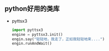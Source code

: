 


## python好用的类库
- pyttsx3
    ```python
    import pyttsx3
    engine = pyttsx3.init()
    engin.say("轻轻地，我走了，正如我轻轻地来....")
    engin.runAndWait()
    ```

